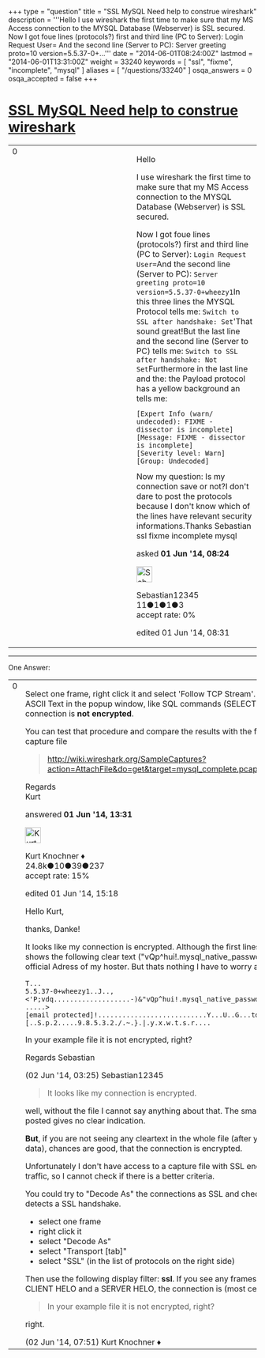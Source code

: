 +++
type = "question"
title = "SSL MySQL Need help to construe wireshark"
description = '''Hello  I use wireshark the first time to make sure that my MS Access connection to the MYSQL Database (Webserver) is SSL secured.  Now I got foue lines (protocols?) first and third line (PC to Server): Login Request User= And the second line (Server to PC): Server greeting proto=10 version=5.5.37-0+...'''
date = "2014-06-01T08:24:00Z"
lastmod = "2014-06-01T13:31:00Z"
weight = 33240
keywords = [ "ssl", "fixme", "incomplete", "mysql" ]
aliases = [ "/questions/33240" ]
osqa_answers = 0
osqa_accepted = false
+++

<div class="headNormal">

# [SSL MySQL Need help to construe wireshark](/questions/33240/ssl-mysql-need-help-to-construe-wireshark)

</div>

<div id="main-body">

<div id="askform">

<table id="question-table" style="width:100%;"><colgroup><col style="width: 50%" /><col style="width: 50%" /></colgroup><tbody><tr class="odd"><td style="width: 30px; vertical-align: top"><div class="vote-buttons"><div id="post-33240-score" class="post-score" title="current number of votes">0</div><div id="favorite-count" class="favorite-count"></div></div></td><td><div id="item-right"><div class="question-body"><p>Hello</p><p>I use wireshark the first time to make sure that my MS Access connection to the MYSQL Database (Webserver) is SSL secured.</p>Now I got foue lines (protocols?) first and third line (PC to Server): <code>Login Request User=</code>And the second line (Server to PC): <code>Server greeting proto=10 version=5.5.37-0+wheezy1</code>In this three lines the MYSQL Protocol tells me: <code>Switch to SSL after handshake: Set</code>'That sound great!But the last line and the second line (Server to PC) tells me: <code>Switch to SSL after handshake: Not Set</code>Furthermore in the last line and the: the Payload protocol has a yellow background an tells me:<pre><code>[Expert Info (warn/ undecoded): FIXME - dissector is incomplete]
[Message: FIXME - dissector is incomplete]
[Severity level: Warn]
[Group: Undecoded]</code></pre>Now my question: Is my connection save or not?I don't dare to post the protocols because I don't know which of the lines have relevant security informations.Thanks Sebastian</div><div id="question-tags" class="tags-container tags">ssl fixme incomplete mysql</div><div id="question-controls" class="post-controls"></div><div class="post-update-info-container"><div class="post-update-info post-update-info-user"><p>asked <strong>01 Jun '14, 08:24</strong></p><img src="https://secure.gravatar.com/avatar/42d0919d3b7a46da793f6228e29529a3?s=32&amp;d=identicon&amp;r=g" class="gravatar" width="32" height="32" alt="Sebastian12345&#39;s gravatar image" /><p>Sebastian12345<br />
<span class="score" title="11 reputation points">11</span><span title="1 badges"><span class="badge1">●</span><span class="badgecount">1</span></span><span title="1 badges"><span class="silver">●</span><span class="badgecount">1</span></span><span title="3 badges"><span class="bronze">●</span><span class="badgecount">3</span></span><br />
<span class="accept_rate" title="Rate of the user&#39;s accepted answers">accept rate:</span> <span title="Sebastian12345 has no accepted answers">0%</span></p></div><div class="post-update-info post-update-info-edited"><p>edited 01 Jun '14, 08:31</p></div></div><div id="comments-container-33240" class="comments-container"></div><div id="comment-tools-33240" class="comment-tools"></div><div class="clear"></div><div id="comment-33240-form-container" class="comment-form-container"></div><div class="clear"></div></div></td></tr></tbody></table>

------------------------------------------------------------------------

<div class="tabBar">

<span id="sort-top"></span>

<div class="headQuestions">

One Answer:

</div>

</div>

<span id="33244"></span>

<div id="answer-container-33244" class="answer">

<table style="width:100%;"><colgroup><col style="width: 50%" /><col style="width: 50%" /></colgroup><tbody><tr class="odd"><td style="width: 30px; vertical-align: top"><div class="vote-buttons"><div id="post-33244-score" class="post-score" title="current number of votes">0</div></div></td><td><div class="item-right"><div class="answer-body"><p>Select one frame, right click it and select 'Follow TCP Stream'. If you can read ASCII Text in the popup window, like SQL commands (SELECT etc.) the connection is <strong>not encrypted</strong>.</p><p>You can test that procedure and compare the results with the following MySQL capture file</p><blockquote><p><a href="http://wiki.wireshark.org/SampleCaptures?action=AttachFile&amp;do=get&amp;target=mysql_complete.pcap">http://wiki.wireshark.org/SampleCaptures?action=AttachFile&amp;do=get&amp;target=mysql_complete.pcap</a></p></blockquote><p>Regards<br />
Kurt</p></div><div class="answer-controls post-controls"></div><div class="post-update-info-container"><div class="post-update-info post-update-info-user"><p>answered <strong>01 Jun '14, 13:31</strong></p><img src="https://secure.gravatar.com/avatar/23b7bf5b13bc2c98b2e8aa9869ca5d75?s=32&amp;d=identicon&amp;r=g" class="gravatar" width="32" height="32" alt="Kurt%20Knochner&#39;s gravatar image" /><p>Kurt Knochner ♦<br />
<span class="score" title="24767 reputation points"><span>24.8k</span></span><span title="10 badges"><span class="badge1">●</span><span class="badgecount">10</span></span><span title="39 badges"><span class="silver">●</span><span class="badgecount">39</span></span><span title="237 badges"><span class="bronze">●</span><span class="badgecount">237</span></span><br />
<span class="accept_rate" title="Rate of the user&#39;s accepted answers">accept rate:</span> <span title="Kurt Knochner has 344 accepted answers">15%</span> </br></p></div><div class="post-update-info post-update-info-edited"><p>edited 01 Jun '14, 15:18</p></div></div><div id="comments-container-33244" class="comments-container"><span id="33263"></span><div id="comment-33263" class="comment"><div id="post-33263-score" class="comment-score"></div><div class="comment-text"><p>Hello Kurt,</p><p>thanks, Danke!</p><p>It looks like my connection is encrypted. Although the first lines which I can read shows the following clear text ("vQp^hui!.mysql_native_passwort as well as the official Adress of my hoster. But thats nothing I have to worry about, right?</p><pre><code>T...
5.5.37-0+wheezy1..J..,&lt;&#39;P;vdq...................-)&amp;&quot;vQp^hui!.mysql_native_password. 
.....&gt;[email protected]!...........................Y...U..G...to.....`..H.U&lt;...L.
[..S.p.2.....9.8.5.3.2./.~.}.|.y.x.w.t.s.r....</code></pre><p>In your example file it is not encrypted, right?</p><p>Regards Sebastian</p></div><div id="comment-33263-info" class="comment-info"><span class="comment-age">(02 Jun '14, 03:25)</span> Sebastian12345</div></div><span id="33283"></span><div id="comment-33283" class="comment"><div id="post-33283-score" class="comment-score"></div><div class="comment-text"><blockquote><p>It looks like my connection is encrypted.</p></blockquote><p>well, without the file I cannot say anything about that. The small snippet you posted gives no clear indication.</p><p><strong>But</strong>, if you are not seeing any cleartext in the whole file (after you retrieved some data), chances are good, that the connection is encrypted.</p><p>Unfortunately I don't have access to a capture file with SSL encrypted MySQL traffic, so I cannot check if there is a better criteria.</p><p>You could try to "Decode As" the connections as SSL and check if Wireshark detects a SSL handshake.</p><ul><li>select one frame</li><li>right click it</li><li>select "Decode As"</li><li>select "Transport [tab]"</li><li>select "SSL" (in the list of protocols on the right side)</li></ul><p>Then use the following display filter: <strong>ssl</strong>. If you see any frames, especially a CLIENT HELO and a SERVER HELO, the connection is (most certainly) encrypted!</p><blockquote><p>In your example file it is not encrypted, right?</p></blockquote><p>right.</p></div><div id="comment-33283-info" class="comment-info"><span class="comment-age">(02 Jun '14, 07:51)</span> Kurt Knochner ♦</div></div></div><div id="comment-tools-33244" class="comment-tools"></div><div class="clear"></div><div id="comment-33244-form-container" class="comment-form-container"></div><div class="clear"></div></div></td></tr></tbody></table>

</div>

<div class="paginator-container-left">

</div>

</div>

</div>

